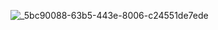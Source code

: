 
![_5bc90088-63b5-443e-8006-c24551de7ede](https://github.com/user-attachments/assets/faa67f30-5237-4da1-9e6c-6e633d983987)
